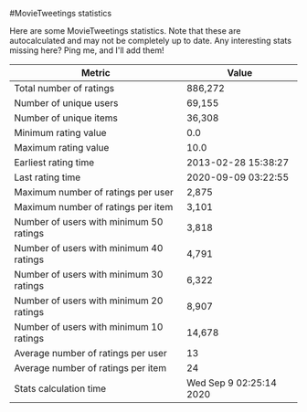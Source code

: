 #MovieTweetings statistics

Here are some MovieTweetings statistics. Note that these are autocalculated and may not be completely up to date. Any interesting stats missing here? Ping me, and I'll add them!

Metric | Value
--- | ---
Total number of ratings                 | 886,272
Number of unique users                  | 69,155
Number of unique items                  | 36,308
Minimum rating value                    | 0.0
Maximum rating value                    | 10.0
Earliest rating time                    | 2013-02-28 15:38:27
Last rating time                        | 2020-09-09 03:22:55
Maximum number of ratings per user      | 2,875
Maximum number of ratings per item      | 3,101
Number of users with minimum 50 ratings | 3,818
Number of users with minimum 40 ratings | 4,791
Number of users with minimum 30 ratings | 6,322
Number of users with minimum 20 ratings | 8,907
Number of users with minimum 10 ratings | 14,678
Average number of ratings per user      | 13
Average number of ratings per item      | 24
Stats calculation time                  | Wed Sep  9 02:25:14 2020


